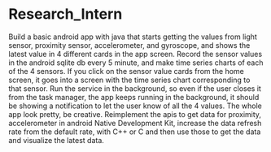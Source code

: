 # Research_Intern
 Build a basic android app with java that starts getting the values from light sensor, proximity sensor, accelerometer, and gyroscope, and shows the latest value in 4 different cards in the app screen. Record the sensor values in the android sqlite db every 5 minute, and make time series charts of each of the 4 sensors. If you click on the sensor value cards from the home screen, it goes into a screen with the time series chart corresponding to that sensor. Run the service in the background, so even if the user closes it from the task manager, the app keeps running in the background, it should be showing a notification to let the user know of all the 4 values. The whole app look pretty, be creative.   Reimplement the apis to get data for proximity, accelerometer in android Native Development Kit, increase the data refresh rate from the default rate, with C++ or C and then use those to get the data and visualize the latest data.
